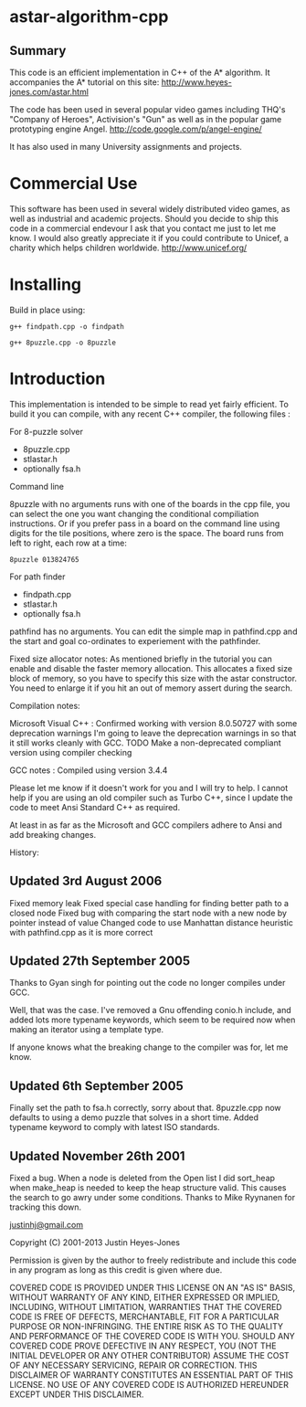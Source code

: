 astar-algorithm-cpp
===================

Summary
-------

This code is an efficient implementation in C++ of the A* algorithm. It accompanies the A* tutorial on this site: http://www.heyes-jones.com/astar.html

The code has been used in several popular video games including THQ's "Company of Heroes", Activision's "Gun" as well as in the popular game prototyping engine Angel. http://code.google.com/p/angel-engine/

It has also used in many University assignments and projects.

Commercial Use
==============

This software has been used in several widely distributed video games, as well as industrial and academic projects. Should you decide to ship this code in a commercial endevour I ask that you contact me just to let me know. I would also greatly appreciate it if you could contribute to Unicef, a charity which helps children worldwide. http://www.unicef.org/

Installing
==========

Build in place using:

    g++ findpath.cpp -o findpath
    
    g++ 8puzzle.cpp -o 8puzzle


Introduction
============

This implementation is intended to be simple to read yet fairly
efficient. To build it you can compile, with any recent C++ compiler,
the following files :

For 8-puzzle solver

* 8puzzle.cpp
* stlastar.h
* optionally fsa.h

Command line 

8puzzle with no arguments runs with one of the boards in the cpp file, you can
select the one you want changing the conditional compiliation instructions. Or if you
prefer pass in a board on the command line using digits for the tile positions, where
zero is the space. The board runs from left to right, each row at a time:
	
    8puzzle 013824765

For path finder 
* findpath.cpp
* stlastar.h
* optionally fsa.h

pathfind has no arguments. You can edit the simple map in pathfind.cpp and the start 
and goal co-ordinates to experiement with the pathfinder.

Fixed size allocator notes: As mentioned briefly in the tutorial you can enable and disable the
faster memory allocation. This allocates a fixed size block of memory, so you have to specify this size
with the astar constructor. You need to enlarge it if you hit an out of memory assert during the
search.

Compilation notes:

Microsoft Visual C++ : Confirmed working with version 8.0.50727 with some deprecation warnings
I'm going to leave the deprecation warnings in so that it still works cleanly with GCC. 
TODO Make a non-deprecated compliant version using compiler checking

GCC notes : Compiled using version 3.4.4 

Please let me know if it doesn't work for you and I will try to help. I cannot help if you are using
an old compiler such as Turbo C++, since I update the code to meet Ansi Standard C++ as required.

At least in as far as the Microsoft and GCC compilers adhere to Ansi and add breaking changes.

History:

Updated 3rd August 2006
-----------------------

Fixed memory leak
Fixed special case handling for finding better path to a closed node
Fixed bug with comparing the start node with a new node by pointer instead of value
Changed code to use Manhattan distance heuristic with pathfind.cpp as it is more correct


Updated 27th September 2005
---------------------------

Thanks to Gyan singh for pointing out the code no longer compiles under GCC.

Well, that was the case. I've removed a Gnu offending conio.h include, and added lots more typename
keywords, which seem to be required now when making an iterator using a template type.

If anyone knows what the breaking change to the compiler was for, let me know.

Updated 6th September 2005
--------------------------

Finally set the path to fsa.h correctly, sorry about that.
8puzzle.cpp now defaults to using a demo puzzle that solves in a short time.
Added typename keyword to comply with latest ISO standards. 

Updated November 26th 2001
--------------------------

Fixed a bug. When a node is deleted from the Open list I did sort_heap when make_heap
is needed to keep the heap structure valid. This causes the search to go awry under some
conditions. Thanks to Mike Ryynanen for tracking this down.

justinhj@gmail.com

Copyright (C) 2001-2013 Justin Heyes-Jones

Permission is given by the author to freely redistribute and 
include this code in any program as long as this credit is 
given where due.
 
COVERED CODE IS PROVIDED UNDER THIS LICENSE ON AN "AS IS" BASIS, 
WITHOUT WARRANTY OF ANY KIND, EITHER EXPRESSED OR IMPLIED, 
INCLUDING, WITHOUT LIMITATION, WARRANTIES THAT THE COVERED CODE 
IS FREE OF DEFECTS, MERCHANTABLE, FIT FOR A PARTICULAR PURPOSE
OR NON-INFRINGING. THE ENTIRE RISK AS TO THE QUALITY AND 
PERFORMANCE OF THE COVERED CODE IS WITH YOU. SHOULD ANY COVERED 
CODE PROVE DEFECTIVE IN ANY RESPECT, YOU (NOT THE INITIAL 
DEVELOPER OR ANY OTHER CONTRIBUTOR) ASSUME THE COST OF ANY 
NECESSARY SERVICING, REPAIR OR CORRECTION. THIS DISCLAIMER OF 
WARRANTY CONSTITUTES AN ESSENTIAL PART OF THIS LICENSE. NO USE 
OF ANY COVERED CODE IS AUTHORIZED HEREUNDER EXCEPT UNDER
THIS DISCLAIMER.
 






















